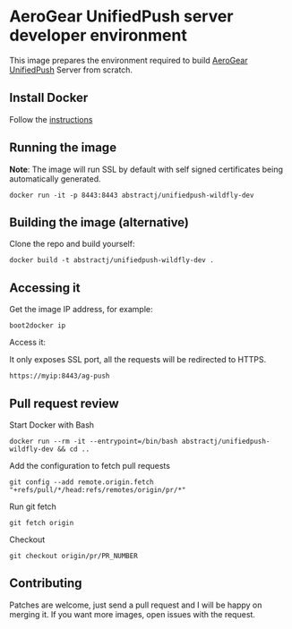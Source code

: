 # AeroGear UnifiedPush server developer environment

This image prepares the environment required to build [AeroGear UnifiedPush](https://github.com/aerogear/aerogear-unifiedpush-server/) Server from scratch.

## Install Docker

Follow the [instructions](http://docs.docker.com/installation/)

## Running the image

**Note**: The image will run SSL by default with self signed certificates being automatically generated.

`docker run -it -p 8443:8443 abstractj/unifiedpush-wildfly-dev`

## Building the image (alternative)

Clone the repo and build yourself:

`docker build -t abstractj/unifiedpush-wildfly-dev .`

## Accessing it

Get the image IP address, for example:

`boot2docker ip`

Access it:

It only exposes SSL port, all the requests will be redirected to HTTPS.

`https://myip:8443/ag-push`

## Pull request review

Start Docker with Bash

`docker run --rm -it --entrypoint=/bin/bash abstractj/unifiedpush-wildfly-dev && cd ..`

Add the configuration to fetch pull requests

`git config --add remote.origin.fetch "+refs/pull/*/head:refs/remotes/origin/pr/*"`

Run git fetch

`git fetch origin`

Checkout

`git checkout origin/pr/PR_NUMBER`

## Contributing

Patches are welcome, just send a pull request and I will be happy on merging it. If you want more images, open issues
with the request.
